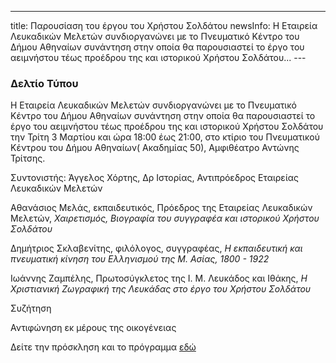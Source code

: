 ---
title: Παρουσίαση του έργου του Χρήστου Σολδάτου
newsInfo: Η Εταιρεία Λευκαδικών Μελετών συνδιοργανώνει με το Πνευματικό Κέντρο του Δήμου Αθηναίων συνάντηση στην οποία θα παρουσιαστεί το έργο του αειμνήστου τέως προέδρου της και ιστορικού Χρήστου Σολδάτου... 
--- 

### Δελτίο Τύπου

Η Εταιρεία Λευκαδικών Μελετών συνδιοργανώνει με το Πνευματικό Κέντρο του Δήμου Αθηναίων συνάντηση στην οποία θα παρουσιαστεί το έργο του αειμνήστου τέως προέδρου της και ιστορικού Χρήστου Σολδάτου την Τρίτη 3 Μαρτίου και ώρα 18:00 έως 21:00, στο κτίριο του Πνευματικού Κέντρου του Δήμου Αθηναίων( Ακαδημίας 50), Αμφιθέατρο Αντώνης Τρίτσης.

Συντονιστής: Άγγελος Χόρτης, Δρ Ιστορίας, Αντιπρόεδρος Εταιρείας Λευκαδικών Μελετών

Αθανάσιος Μελάς, εκπαιδευτικός, Πρόεδρος της Εταιρείας Λευκαδικών Μελετών, *Χαιρετισμός, Βιογραφία του συγγραφέα και ιστορικού Χρήστου Σολδάτου*

Δημήτριος Σκλαβενίτης, φιλόλογος, συγγραφέας, *Η εκπαιδευτική και πνευματική κίνηση του Ελληνισμού της Μ. Ασίας, 1800 - 1922*

Ιωάννης Ζαμπέλης, Πρωτοσύγκλετος της Ι. Μ. Λευκάδος και Ιθάκης, *Η Χριστιανική Ζωγραφική της Λευκάδας στο έργο του Χρήστου Σολδάτου*

Συζήτηση

Αντιφώνηση εκ μέρους της οικογένειας

Δείτε την πρόσκληση και το πρόγραμμα [εδώ](/documents/prosklisi_parousiasis_ergou_soldatou.pdf)
